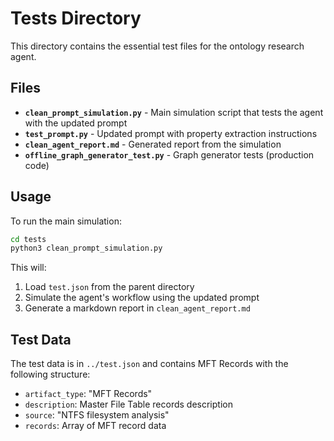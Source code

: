 # Tests Directory

This directory contains the essential test files for the ontology research agent.

## Files

- **`clean_prompt_simulation.py`** - Main simulation script that tests the agent with the updated prompt
- **`test_prompt.py`** - Updated prompt with property extraction instructions
- **`clean_agent_report.md`** - Generated report from the simulation
- **`offline_graph_generator_test.py`** - Graph generator tests (production code)

## Usage

To run the main simulation:

```bash
cd tests
python3 clean_prompt_simulation.py
```

This will:
1. Load `test.json` from the parent directory
2. Simulate the agent's workflow using the updated prompt
3. Generate a markdown report in `clean_agent_report.md`

## Test Data

The test data is in `../test.json` and contains MFT Records with the following structure:
- `artifact_type`: "MFT Records"
- `description`: Master File Table records description
- `source`: "NTFS filesystem analysis"
- `records`: Array of MFT record data

